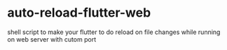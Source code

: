 # auto-reload-flutter-web
shell script to make your flutter to do reload on file changes while running on web server with cutom port
